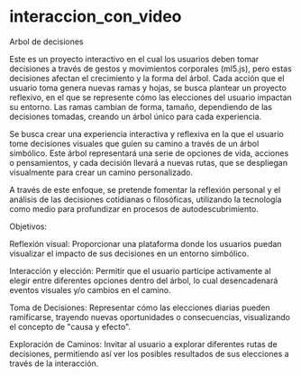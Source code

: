 # interaccion_con_video

Arbol de decisiones

Este es un proyecto interactivo en el cual los usuarios deben tomar decisiones a través de gestos y movimientos corporales (ml5.js), pero estas decisiones afectan el crecimiento y la forma del árbol. Cada acción que el usuario toma genera nuevas ramas y hojas, se busca plantear un proyecto reflexivo, en el que se represente cómo las elecciones del usuario impactan su entorno. Las ramas cambian de forma, tamaño, dependiendo de las decisiones tomadas, creando un árbol único para cada experiencia.

Se busca crear una experiencia interactiva y reflexiva en la que el usuario tome decisiones visuales que guíen su camino a través de un árbol simbólico. Este árbol representará una serie de opciones de vida, acciones o pensamientos, y cada decisión llevará a nuevas rutas, que se despliegan visualmente para crear un camino personalizado.

A través de este enfoque, se pretende fomentar la reflexión personal y el análisis de las decisiones cotidianas o filosóficas, utilizando la tecnología como medio para profundizar en procesos de autodescubrimiento.

Objetivos:

Reflexión visual: Proporcionar una plataforma donde los usuarios puedan visualizar el impacto de sus decisiones en un entorno simbólico.

Interacción y elección: Permitir que el usuario participe activamente al elegir entre diferentes opciones dentro del árbol, lo cual desencadenará eventos visuales y/o cambios en el camino.

Toma de Decisiones: Representar cómo las elecciones diarias pueden ramificarse, trayendo nuevas oportunidades o consecuencias, visualizando el concepto de "causa y efecto".

Exploración de Caminos: Invitar al usuario a explorar diferentes rutas de decisiones, permitiendo así ver los posibles resultados de sus elecciones a través de la interacción.
